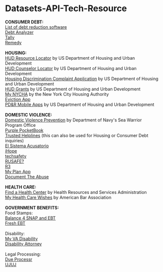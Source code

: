 # Datasets-API-Tech-Resource
<b>CONSUMER DEBT:</b><br>
<a href="https://www.thebalance.com/debt-reduction-software-options-1293531">List of debt reduction software</a><br>
<a href="http://www.debtanalyzer.com/download.htm">Debt Analyzer</a><br>
<a href="https://www.meettally.com">Tally</a><br>
<a href="https://www.tryremedy.com">Remedy</a><br>
<br>
<b>HOUSING:</b><br>
<a href="https://play.google.com/store/apps/details?id=resources.hud.gov.resourcelocator_android">HUD Resource Locator</a> by US Department of Housing and Urban Development<br>
<a href="https://itunes.apple.com/us/app/hud-counselor-locator/id659590295?ls=1&mt=8">HUD Counselor Locator</a> by US Department of Housing and Urban Development<br>
<a href="https://itunes.apple.com/us/app/housing-discrimination-complaint/id570755695?mt=8">Housing Discrimination Complaint Application</a> by US Department of Housing and Urban Development<br>
<a href="https://play.google.com/store/apps/details?id=com.grants.hud.app">HUD Grants</a> by US Department of Housing and Urban Development<br>
<a href="https://play.google.com/store/apps/details?id=info.NYCHA.Mobile.MyNYCHA&hl=en">My NYCHA</a> by the New York City Housing Authority<br>
<a href="https://play.google.com/store/apps/details?id=com.nationwide.evictionApp">Eviction App</a><br>
<a href="https://www.huduser.gov/portal/pdr_mobile.html">PD&R Mobile Apps</a> by US Department of Housing and Urban Development<br>
<br>
<b>DOMESTIC VIOLENCE:</b><br>
<a href="https://play.google.com/store/apps/details?id=com.tracen.domviol">Domestic Violence Prevention</a> by Department of Navy's Sea Warrior Program Office<br>
<a href="https://play.google.com/store/apps/details?id=com.lifeislife.whiz2083.pocketbook">Purple PocketBook</a><br>
<a href="https://play.google.com/store/apps/details?id=com.conduit.app_c81e1a56b4524889ac6cffc78d75c979.app">Trusted Helplines</a> (this can also be used for Housing or Consumer Debt inquiries)<br>
<a href="https://play.google.com/store/apps/details?id=com.psicocartoon.ElSistemaAcusatorio">El Sistema Acusatorio</a><br>
<a href="https://play.google.com/store/apps/details?id=rdi.mobapp.iHope">iHope</a><br>
<a href="http://techsafety.org/appsafetycenter">techsafety</a><br>
<a href="http://www.rusafe.net">RUSAFE?</a><br>
<a href="https://www.harborhousefl.com/get-help/r3/">R3</a><br>
<a href="http://www.joinonelove.org/my_plan_app">My Plan App</a><br>
<a href="http://documenttheabuse.com">Document The Abuse</a><br>
<br>
<b>HEALTH CARE:</b><br>
<a href="https://itunes.apple.com/ca/app/find-a-health-center/id379940321?mt=8">Find a Health Center</a> by Health Resources and Services Administration<br>
<a href="http://www.americanbar.org/groups/law_aging/MyHealthCareWishesApp.html">My Health Care Wishes</a> by American Bar Association<br>
<br>
<b>GOVERNMENT BENEFITS:</b><br>
Food Stamps:<br>
<a href="https://play.google.com/store/apps/details?id=com.w2cyk.android.balance4ebtfree&hl=en">Balance 4 SNAP and EBT</a><br>
<a href="https://play.google.com/store/apps/details?id=com.propel.ebenefits&hl=en">Fresh EBT</a><br>
<br>
Disability:<br>
<a href="https://play.google.com/store/apps/details?id=com.microhealth.app.myvadiagnosesv2">My VA Disability</a><br>
<a href="https://play.google.com/store/apps/details?id=com.onesolutionapps.disabilityattorneyandroid">Disability Attorney</a><br>
<br>
Legal Processing:<br>
<a href="http://dueprocessr.org/courtcal/">Due Processr</a><br>
<a href="http://www.ujuj.org">UJUJ</a><br>








